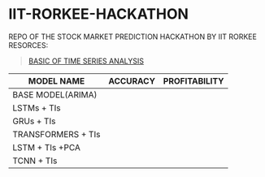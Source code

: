 # IIT-RORKEE-HACKATHON
REPO OF THE STOCK MARKET PREDICTION HACKATHON BY IIT RORKEE
RESORCES:
> [BASIC OF TIME SERIES ANALYSIS](https://www.itl.nist.gov/div898/handbook/pmc/section4/pmc4.htm)

| MODEL NAME | ACCURACY |  PROFITABILITY |
| --- | --- | --- |
| BASE MODEL(ARIMA) | | |
| LSTMs + TIs | | |
| GRUs + TIs | | |
| TRANSFORMERS + TIs | | |
| LSTM + TIs +PCA | | |
| TCNN + TIs | | | 


